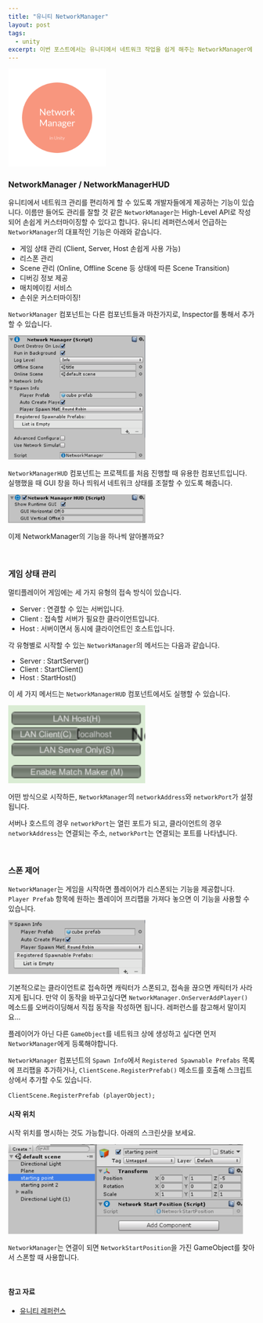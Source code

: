```yaml
---
title: "유니티 NetworkManager"
layout: post
tags:
  - unity
excerpt: 이번 포스트에서는 유니티에서 네트워크 작업을 쉽게 해주는 NetworkManager에 대해서 알아봅니다.
---
```


<img src="/images/2017/network_manager_thumbnail.png" width="200" class="center"/>

### NetworkManager / NetworkManagerHUD

유니티에서 네트워크 관리를 편리하게 할 수 있도록 개발자들에게 제공하는 기능이 있습니다.
이름만 들어도 관리를 잘할 것 같은 `NetworkManager`는 High-Level API로 작성되어 손쉽게 커스터마이징할 수 있다고 합니다.
유니티 레퍼런스에서 언급하는 `NetworkManager`의 대표적인 기능은 아래와 같습니다.

 - 게임 상태 관리 (Client, Server, Host 손쉽게 사용 가능)
 - 리스폰 관리
 - Scene 관리 (Online, Offline Scene 등 상태에 따른 Scene Transition)
 - 디버깅 정보 제공
 - 매치메이킹 서비스
 - 손쉬운 커스터마이징!

`NetworkManager` 컴포넌트는 다른 컴포넌트들과 마찬가지로, Inspector를 통해서 추가할 수 있습니다.

<img src="/images/2017/unity-network-components-2/network-manager.PNG" width="280" />

`NetworkManagerHUD` 컴포넌트는 프로젝트를 처음 진행할 때 유용한 컴포넌트입니다.
실행했을 때 GUI 창을 하나 띄워서 네트워크 상태를 조절할 수 있도록 해줍니다.

<img src="/images/2017/unity-network-components-2/network-manager-hud.PNG" width="280" />

이제 NetworkManager의 기능을 하나씩 알아볼까요?

<br/>

### 게임 상태 관리

멀티플레이어 게임에는 세 가지 유형의 접속 방식이 있습니다.

- Server : 연결할 수 있는 서버입니다.
- Client : 접속할 서버가 필요한 클라이언트입니다.
- Host : 서버이면서 동시에 클라이언트인 호스트입니다.

각 유형별로 시작할 수 있는 `NetworkManager`의 메서드는 다음과 같습니다.

- Server : StartServer()
- Client : StartClient()
- Host : StartHost()

이 세 가지 메서드는 `NetworkManagerHUD` 컴포넌트에서도 실행할 수 있습니다.

<img src="/images/2017/unity-network-components-2/network-manager-hud-gui.PNG" width="280" />

어떤 방식으로 시작하든, `NetworkManager`의 `networkAddress`와 `networkPort`가 설정됩니다.

서버나 호스트의 경우 `networkPort`는 열린 포트가 되고, 클라이언트의 경우
`networkAddress`는 연결되는 주소, `networkPort`는 연결되는 포트를 나타냅니다.

<br/>

### 스폰 제어

`NetworkManager`는 게임을 시작하면 플레이어가 리스폰되는 기능을 제공합니다.
`Player Prefab` 항목에 원하는 플레이어 프리팹을 가져다 놓으면 이 기능을 사용할 수 있습니다.

<img src="/images/2017/unity-network-components-2/network-manager-spawn-info.PNG" width="280" />

기본적으로는 클라이언트로 접속하면 캐릭터가 스폰되고, 접속을 끊으면 캐릭터가 사라지게 됩니다.
만약 이 동작을 바꾸고싶다면 `NetworkManager.OnServerAddPlayer()` 메소드를 오버라이딩해서
직접 동작을 작성하면 됩니다. 레퍼런스를 참고해서 말이지요...

플레이어가 아닌 다른 `GameObject`를 네트워크 상에 생성하고 싶다면 먼저 `NetworkManager`에게 등록해야합니다.

`NetworkManager` 컴포넌트의 `Spawn Info`에서 `Registered Spawnable Prefabs` 목록에 프리팹을 추가하거나,
`ClientScene.RegisterPrefab()` 메소드를 호출해 스크립트 상에서 추가할 수도 있습니다.

```
ClientScene.RegisterPrefab (playerObject);
```

#### 시작 위치

시작 위치를 명시하는 것도 가능합니다. 아래의 스크린샷을 보세요.

<img src="/images/2017/unity-network-components-2/network-manager-starting-point.PNG" width="480" />

`NetworkManager`는 연결이 되면 `NetworkStartPosition`을 가진 GameObject를 찾아서 스폰할 때 사용합니다.

<br/>

#### 참고 자료
 - [유니티 레퍼런스](https://docs.unity3d.com/Manual/UNetManager.html)
